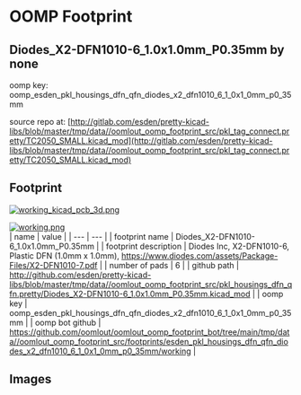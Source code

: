 # OOMP Footprint  
## Diodes_X2-DFN1010-6_1.0x1.0mm_P0.35mm  by none  
  
oomp key: oomp_esden_pkl_housings_dfn_qfn_diodes_x2_dfn1010_6_1_0x1_0mm_p0_35mm  
  
source repo at: [http://gitlab.com/esden/pretty-kicad-libs/blob/master/tmp/data//oomlout_oomp_footprint_src/pkl_tag_connect.pretty/TC2050_SMALL.kicad_mod](http://gitlab.com/esden/pretty-kicad-libs/blob/master/tmp/data//oomlout_oomp_footprint_src/pkl_tag_connect.pretty/TC2050_SMALL.kicad_mod)  
## Footprint  
  
[![working_kicad_pcb_3d.png](working_kicad_pcb_3d_600.png)](working_kicad_pcb_3d.png)  
  
[![working.png](working_600.png)](working.png)  
| name | value | 
| --- | --- | 
| footprint name | Diodes_X2-DFN1010-6_1.0x1.0mm_P0.35mm | 
| footprint description | Diodes Inc, X2-DFN1010-6, Plastic DFN (1.0mm x 1.0mm), https://www.diodes.com/assets/Package-Files/X2-DFN1010-7.pdf | 
| number of pads | 6 | 
| github path | http://github.com/esden/pretty-kicad-libs/blob/master/tmp/data//oomlout_oomp_footprint_src/pkl_housings_dfn_qfn.pretty/Diodes_X2-DFN1010-6_1.0x1.0mm_P0.35mm.kicad_mod | 
| oomp key | oomp_esden_pkl_housings_dfn_qfn_diodes_x2_dfn1010_6_1_0x1_0mm_p0_35mm | 
| oomp bot github | https://github.com/oomlout/oomlout_oomp_footprint_bot/tree/main/tmp/data//oomlout_oomp_footprint_src/footprints/esden_pkl_housings_dfn_qfn_diodes_x2_dfn1010_6_1_0x1_0mm_p0_35mm/working | 
## Images  
